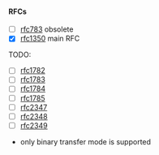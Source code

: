 #### RFCs
- [ ] [rfc783](https://www.rfc-editor.org/rfc/rfc783) obsolete
- [X] [rfc1350](https://www.rfc-editor.org/rfc/rfc1350) main RFC

TODO:   
- [ ] [rfc1782](https://www.rfc-editor.org/rfc/rfc1782)
- [ ] [rfc1783](https://www.rfc-editor.org/rfc/rfc1783)
- [ ] [rfc1784](https://www.rfc-editor.org/rfc/rfc1784)
- [ ] [rfc1785](https://www.rfc-editor.org/rfc/rfc1785)
- [ ] [rfc2347](https://www.rfc-editor.org/rfc/rfc2347)
- [ ] [rfc2348](https://www.rfc-editor.org/rfc/rfc2348)
- [ ] [rfc2349](https://www.rfc-editor.org/rfc/rfc2349)

- only binary transfer mode is supported
